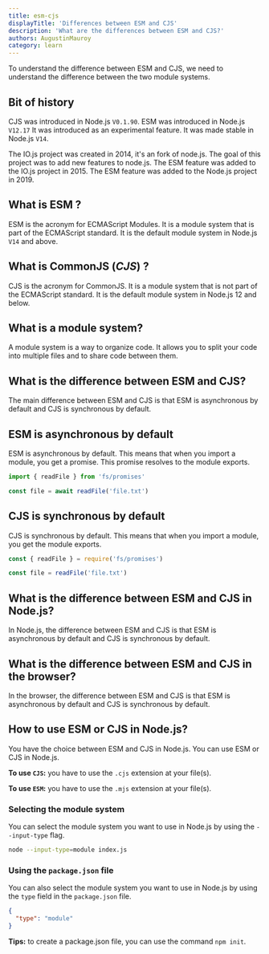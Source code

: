 ```yaml
---
title: esm-cjs
displayTitle: 'Differences between ESM and CJS'
description: 'What are the differences between ESM and CJS?'
authors: AugustinMauroy
category: learn
---
```


To understand the difference between ESM and CJS, we need to understand the difference between the two module systems.

## Bit of history

CJS was introduced in Node.js `V0.1.90`. ESM was introduced in Node.js `V12.17` It was introduced as an experimental feature. It was made stable in Node.js `V14`.

The IO.js project was created in 2014, it's an fork of node.js. The goal of this project was to add new features to node.js. The ESM feature was added to the IO.js project in 2015. The ESM feature was added to the Node.js project in 2019.

## What is ESM ?

ESM is the acronym for ECMAScript Modules. It is a module system that is part of the ECMAScript standard. It is the default module system in Node.js `V14` and above.

## What is CommonJS (_CJS_) ?

CJS is the acronym for CommonJS. It is a module system that is not part of the ECMAScript standard. It is the default module system in Node.js 12 and below.

## What is a module system?

A module system is a way to organize code. It allows you to split your code into multiple files and to share code between them.

## What is the difference between ESM and CJS?

The main difference between ESM and CJS is that ESM is asynchronous by default and CJS is synchronous by default.

## ESM is asynchronous by default

ESM is asynchronous by default. This means that when you import a module, you get a promise. This promise resolves to the module exports.

```js
import { readFile } from 'fs/promises'

const file = await readFile('file.txt')
```

## CJS is synchronous by default

CJS is synchronous by default. This means that when you import a module, you get the module exports.

```js
const { readFile } = require('fs/promises')

const file = readFile('file.txt')
```

## What is the difference between ESM and CJS in Node.js?

In Node.js, the difference between ESM and CJS is that ESM is asynchronous by default and CJS is synchronous by default.

## What is the difference between ESM and CJS in the browser?

In the browser, the difference between ESM and CJS is that ESM is asynchronous by default and CJS is synchronous by default.

## How to use ESM or CJS in Node.js?

You have the choice between ESM and CJS in Node.js. You can use ESM or CJS in Node.js.

**To use `CJS`:** you have to use the `.cjs` extension at your file(s).

**To use `ESM`:** you have to use the `.mjs` extension at your file(s).

### Selecting the module system

You can select the module system you want to use in Node.js by using the `--input-type` flag.

```bash
node --input-type=module index.js
```

### Using the `package.json` file

You can also select the module system you want to use in Node.js by using the `type` field in the `package.json` file.

```json
{
  "type": "module"
}
```

**Tips:** to create a package.json file, you can use the command `npm init`.
